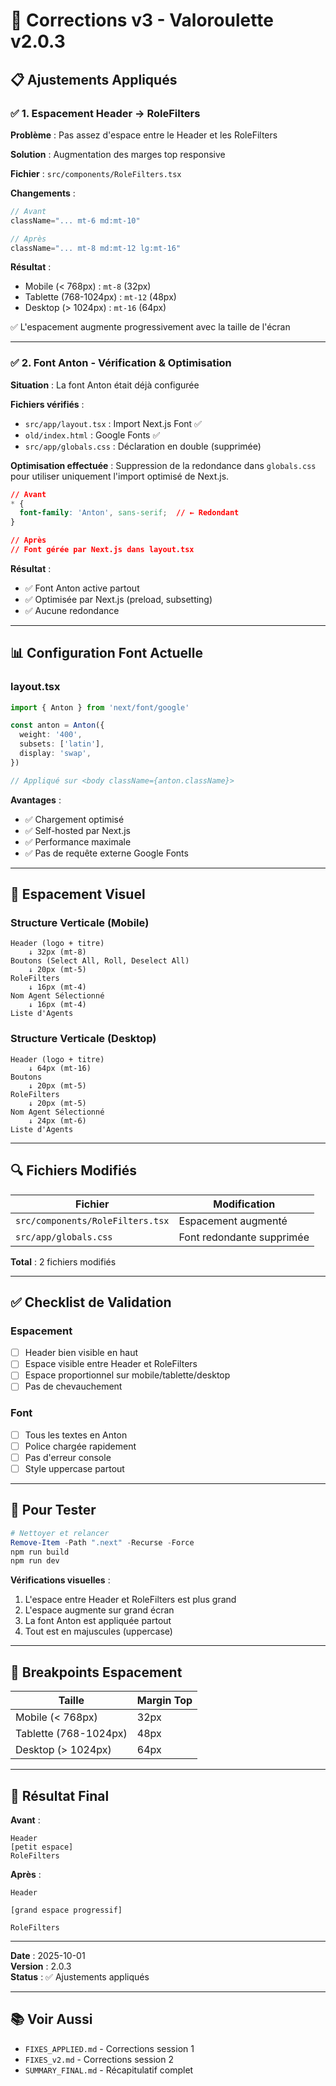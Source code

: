 # 🔧 Corrections v3 - Valoroulette v2.0.3

## 📋 Ajustements Appliqués

### ✅ **1. Espacement Header → RoleFilters**

**Problème** : Pas assez d'espace entre le Header et les RoleFilters

**Solution** : Augmentation des marges top responsive

**Fichier** : `src/components/RoleFilters.tsx`

**Changements** :
```typescript
// Avant
className="... mt-6 md:mt-10"

// Après
className="... mt-8 md:mt-12 lg:mt-16"
```

**Résultat** :
- Mobile (< 768px) : `mt-8` (32px)
- Tablette (768-1024px) : `mt-12` (48px)
- Desktop (> 1024px) : `mt-16` (64px)

✅ L'espacement augmente progressivement avec la taille de l'écran

---

### ✅ **2. Font Anton - Vérification & Optimisation**

**Situation** : La font Anton était déjà configurée

**Fichiers vérifiés** :
- `src/app/layout.tsx` : Import Next.js Font ✅
- `old/index.html` : Google Fonts ✅
- `src/app/globals.css` : Déclaration en double (supprimée)

**Optimisation effectuée** :
Suppression de la redondance dans `globals.css` pour utiliser uniquement l'import optimisé de Next.js.

```css
// Avant
* {
  font-family: 'Anton', sans-serif;  // ← Redondant
}

// Après
// Font gérée par Next.js dans layout.tsx
```

**Résultat** :
- ✅ Font Anton active partout
- ✅ Optimisée par Next.js (preload, subsetting)
- ✅ Aucune redondance

---

## 📊 Configuration Font Actuelle

### **layout.tsx**
```typescript
import { Anton } from 'next/font/google'

const anton = Anton({ 
  weight: '400',
  subsets: ['latin'],
  display: 'swap',
})

// Appliqué sur <body className={anton.className}>
```

**Avantages** :
- ✅ Chargement optimisé
- ✅ Self-hosted par Next.js
- ✅ Performance maximale
- ✅ Pas de requête externe Google Fonts

---

## 🎨 Espacement Visuel

### **Structure Verticale (Mobile)**
```
Header (logo + titre)
    ↓ 32px (mt-8)
Boutons (Select All, Roll, Deselect All)
    ↓ 20px (mt-5)
RoleFilters
    ↓ 16px (mt-4)
Nom Agent Sélectionné
    ↓ 16px (mt-4)
Liste d'Agents
```

### **Structure Verticale (Desktop)**
```
Header (logo + titre)
    ↓ 64px (mt-16)
Boutons
    ↓ 20px (mt-5)
RoleFilters
    ↓ 20px (mt-5)
Nom Agent Sélectionné
    ↓ 24px (mt-6)
Liste d'Agents
```

---

## 🔍 Fichiers Modifiés

| Fichier | Modification |
|---------|--------------|
| `src/components/RoleFilters.tsx` | Espacement augmenté |
| `src/app/globals.css` | Font redondante supprimée |

**Total** : 2 fichiers modifiés

---

## ✅ Checklist de Validation

### **Espacement**
- [ ] Header bien visible en haut
- [ ] Espace visible entre Header et RoleFilters
- [ ] Espace proportionnel sur mobile/tablette/desktop
- [ ] Pas de chevauchement

### **Font**
- [ ] Tous les textes en Anton
- [ ] Police chargée rapidement
- [ ] Pas d'erreur console
- [ ] Style uppercase partout

---

## 🚀 Pour Tester

```powershell
# Nettoyer et relancer
Remove-Item -Path ".next" -Recurse -Force
npm run build
npm run dev
```

**Vérifications visuelles** :
1. L'espace entre Header et RoleFilters est plus grand
2. L'espace augmente sur grand écran
3. La font Anton est appliquée partout
4. Tout est en majuscules (uppercase)

---

## 📱 Breakpoints Espacement

| Taille | Margin Top |
|--------|------------|
| Mobile (< 768px) | 32px |
| Tablette (768-1024px) | 48px |
| Desktop (> 1024px) | 64px |

---

## 🎯 Résultat Final

**Avant** :
```
Header
[petit espace]
RoleFilters
```

**Après** :
```
Header

[grand espace progressif]

RoleFilters
```

---

**Date** : 2025-10-01  
**Version** : 2.0.3  
**Status** : ✅ Ajustements appliqués

---

## 📚 Voir Aussi

- `FIXES_APPLIED.md` - Corrections session 1
- `FIXES_v2.md` - Corrections session 2
- `SUMMARY_FINAL.md` - Récapitulatif complet
